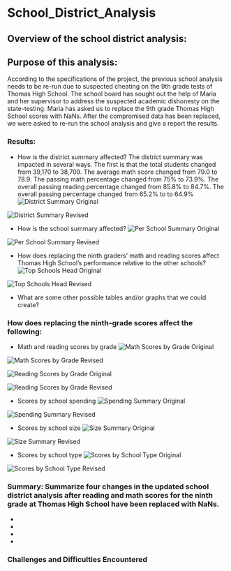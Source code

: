 # School_District_Analysis


## Overview of the school district analysis: 

## Purpose of this analysis:

According to the specifications of the project, the previous school analysis needs to be re-run due to suspected cheating on the 9th grade tests of Thomas High School. The school board has sought out the help of Maria and her supervisor to address the suspected academic dishonesty on the state-testing. Maria has asked us to replace the 9th grade Thomas High School scores with NaNs. After the compromised data has been replaced, we were asked to re-run the school analysis and give a report the results.


### Results: 

- How is the district summary affected?
The district summary was impacted in several ways. The first is that the total students changed from 39,170 to 38,709. The average math score changed from 79.0 to 78.9. The passing math percentage changed from 75% to 73.9%. The overall passing reading percentage changed from 85.8% to 84.7%. The overall passing percentage changed from 65.2% to to 64.9% 
![District Summary Original](https://github.com/lllohr/School_District_Analysis/blob/main/Resources/district_summary_original.png)

![District Summary Revised](https://github.com/lllohr/School_District_Analysis/blob/main/Resources/district_summary_revised.png)

- How is the school summary affected?
![Per School Summary Original](https://github.com/lllohr/School_District_Analysis/blob/main/Resources/per_school_summary_df_original.png)

![Per School Summary Revised](https://github.com/lllohr/School_District_Analysis/blob/main/Resources/per_school_summary_df_revised.png)

- How does replacing the ninth graders’ math and reading scores affect Thomas High School’s performance relative to the other schools?
![Top Schools Head Original](https://github.com/lllohr/School_District_Analysis/blob/main/Resources/top_schools.head_original.png)

![Top Schools Head Revised](https://github.com/lllohr/School_District_Analysis/blob/main/Resources/top_schools.head_revised.png)
- What are some other possible tables and/or graphs that we could create?

### How does replacing the ninth-grade scores affect the following:
- Math and reading scores by grade
![Math Scores by Grade Original](https://github.com/lllohr/School_District_Analysis/blob/main/Resources/math_scores_by_grade_original.png)

![Math Scores by Grade Revised](https://github.com/lllohr/School_District_Analysis/blob/main/Resources/math_scores_by_grade_revised.png)

![Reading Scores by Grade Original](https://github.com/lllohr/School_District_Analysis/blob/main/Resources/reading_scores_by_grade_original.png)

![Reading Scores by Grade Revised](https://github.com/lllohr/School_District_Analysis/blob/main/Resources/reading_scores_by_grade_revised.png)

- Scores by school spending
![Spending Summary Original](https://github.com/lllohr/School_District_Analysis/blob/main/Resources/spending_summary_original.png)

![Spending Summary Revised](https://github.com/lllohr/School_District_Analysis/blob/main/Resources/spending_summary_revised.png)

- Scores by school size
![Size Summary Original](https://github.com/lllohr/School_District_Analysis/blob/main/Resources/size_summary_original.png)

![Size Summary Revised](https://github.com/lllohr/School_District_Analysis/blob/main/Resources/size_summary_revised.png)

- Scores by school type
![Scores by School Type Original](https://github.com/lllohr/School_District_Analysis/blob/main/Resources/type_summary_original.png)

![Scores by School Type Revised](https://github.com/lllohr/School_District_Analysis/blob/main/Resources/type_summary_revised.png)

### Summary: Summarize four changes in the updated school district analysis after reading and math scores for the ninth grade at Thomas High School have been replaced with NaNs.
-
-
-
-

### Challenges and Difficulties Encountered
